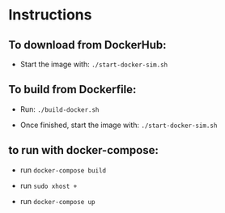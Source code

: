 # Instructions

## To download from DockerHub:

- Start the image with: `./start-docker-sim.sh`

## To build from Dockerfile:

- Run: `./build-docker.sh`

- Once finished, start the image with: `./start-docker-sim.sh`

## to run with docker-compose:

- run `docker-compose build`

- run `sudo xhost +`

- run `docker-compose up`
